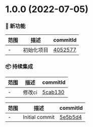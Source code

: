 # 1.0.0 (2022-07-05)

### 🌟 新功能
范围|描述|commitId
--|--|--
 - | 初始化项目 | [4052577](https://github.com/dengBox/studay-rust/commit/4052577)


### 📦 持续集成
范围|描述|commitId
--|--|--
 - | 修改ci | [5cab130](https://github.com/dengBox/studay-rust/commit/5cab130)


范围|描述|commitId
--|--|--
 - | Initial commit | [5e5b5d4](https://github.com/dengBox/studay-rust/commit/5e5b5d4)

